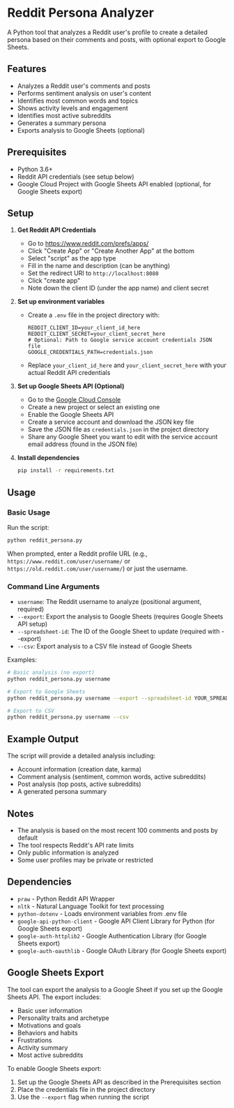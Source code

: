 # Reddit Persona Analyzer

A Python tool that analyzes a Reddit user's profile to create a detailed persona based on their comments and posts, with optional export to Google Sheets.

## Features

- Analyzes a Reddit user's comments and posts
- Performs sentiment analysis on user's content
- Identifies most common words and topics
- Shows activity levels and engagement
- Identifies most active subreddits
- Generates a summary persona
- Exports analysis to Google Sheets (optional)

## Prerequisites

- Python 3.6+
- Reddit API credentials (see setup below)
- Google Cloud Project with Google Sheets API enabled (optional, for Google Sheets export)

## Setup

1. **Get Reddit API Credentials**
   - Go to https://www.reddit.com/prefs/apps/
   - Click "Create App" or "Create Another App" at the bottom
   - Select "script" as the app type
   - Fill in the name and description (can be anything)
   - Set the redirect URI to `http://localhost:8080`
   - Click "create app"
   - Note down the client ID (under the app name) and client secret

2. **Set up environment variables**
   - Create a `.env` file in the project directory with:
     ```
     REDDIT_CLIENT_ID=your_client_id_here
     REDDIT_CLIENT_SECRET=your_client_secret_here
     # Optional: Path to Google service account credentials JSON file
     GOOGLE_CREDENTIALS_PATH=credentials.json
     ```
   - Replace `your_client_id_here` and `your_client_secret_here` with your actual Reddit API credentials

3. **Set up Google Sheets API (Optional)**
   - Go to the [Google Cloud Console](https://console.cloud.google.com/)
   - Create a new project or select an existing one
   - Enable the Google Sheets API
   - Create a service account and download the JSON key file
   - Save the JSON file as `credentials.json` in the project directory
   - Share any Google Sheet you want to edit with the service account email address (found in the JSON file)

3. **Install dependencies**
   ```bash
   pip install -r requirements.txt
   ```

## Usage

### Basic Usage
Run the script:
```bash
python reddit_persona.py
```

When prompted, enter a Reddit profile URL (e.g., `https://www.reddit.com/user/username/` or `https://old.reddit.com/user/username/`) or just the username.

### Command Line Arguments
- `username`: The Reddit username to analyze (positional argument, required)
- `--export`: Export the analysis to Google Sheets (requires Google Sheets API setup)
- `--spreadsheet-id`: The ID of the Google Sheet to update (required with --export)
- `--csv`: Export analysis to a CSV file instead of Google Sheets

Examples:
```bash
# Basic analysis (no export)
python reddit_persona.py username

# Export to Google Sheets
python reddit_persona.py username --export --spreadsheet-id YOUR_SPREADSHEET_ID

# Export to CSV
python reddit_persona.py username --csv
```

## Example Output

The script will provide a detailed analysis including:
- Account information (creation date, karma)
- Comment analysis (sentiment, common words, active subreddits)
- Post analysis (top posts, active subreddits)
- A generated persona summary

## Notes

- The analysis is based on the most recent 100 comments and posts by default
- The tool respects Reddit's API rate limits
- Only public information is analyzed
- Some user profiles may be private or restricted

## Dependencies

- `praw` - Python Reddit API Wrapper
- `nltk` - Natural Language Toolkit for text processing
- `python-dotenv` - Loads environment variables from .env file
- `google-api-python-client` - Google API Client Library for Python (for Google Sheets export)
- `google-auth-httplib2` - Google Authentication Library (for Google Sheets export)
- `google-auth-oauthlib` - Google OAuth Library (for Google Sheets export)

## Google Sheets Export

The tool can export the analysis to a Google Sheet if you set up the Google Sheets API. The export includes:

- Basic user information
- Personality traits and archetype
- Motivations and goals
- Behaviors and habits
- Frustrations
- Activity summary
- Most active subreddits

To enable Google Sheets export:
1. Set up the Google Sheets API as described in the Prerequisites section
2. Place the credentials file in the project directory
3. Use the `--export` flag when running the script
